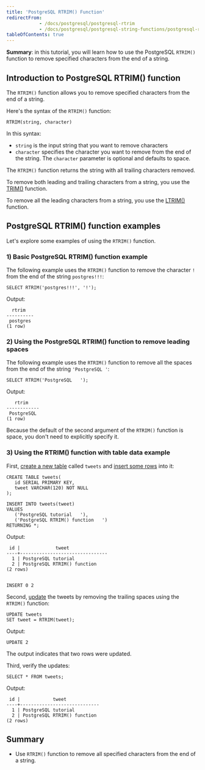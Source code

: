```yaml
---
title: 'PostgreSQL RTRIM() Function'
redirectFrom:
            - /docs/postgresql/postgresql-rtrim 
            - /docs/postgresql/postgresql-string-functions/postgresql-rtrim
tableOfContents: true
---
```


**Summary**: in this tutorial, you will learn how to use the PostgreSQL `RTRIM()` function to remove specified characters from the end of a string.

## Introduction to PostgreSQL RTRIM() function

The `RTRIM()` function allows you to remove specified characters from the end of a string.

Here's the syntax of the `RTRIM()` function:

```
RTRIM(string, character)
```

In this syntax:

- `string` is the input string that you want to remove characters
- `character` specifies the character you want to remove from the end of the string. The `character` parameter is optional and defaults to space.

The `RTRIM()` function returns the string with all trailing characters removed.

To remove both leading and trailing characters from a string, you use the [TRIM()](/docs/postgresql/postgresql-string-functions/postgresql-trim-function) function.

To remove all the leading characters from a string, you use the [LTRIM()](https://www.postgresqltutorial.com/postgresql-string-functions/postgresql-ltrim/) function.

## PostgreSQL RTRIM() function examples

Let's explore some examples of using the `RTRIM()` function.

### 1) Basic PostgreSQL RTRIM() function example

The following example uses the `RTRIM()` function to remove the character `!` from the end of the string `postgres!!!`:

```
SELECT RTRIM('postgres!!!', '!');
```

Output:

```
  rtrim
----------
 postgres
(1 row)
```

### 2) Using the PostgreSQL RTRIM() function to remove leading spaces

The following example uses the `RTRIM()` function to remove all the spaces from the end of the string `'PostgreSQL '`:

```
SELECT RTRIM('PostgreSQL   ');
```

Output:

```
   rtrim
------------
 PostgreSQL
(1 row)
```

Because the default of the second argument of the `RTRIM()` function is space, you don't need to explicitly specify it.

### 3) Using the RTRIM() function with table data example

First, [create a new table](/docs/postgresql/postgresql-create-table/) called `tweets` and [insert some rows](/docs/postgresql/postgresql-tutorial/postgresql-insert-multiple-rows) into it:

```
CREATE TABLE tweets(
   id SERIAL PRIMARY KEY,
   tweet VARCHAR(120) NOT NULL
);

INSERT INTO tweets(tweet)
VALUES
   ('PostgreSQL tutorial   '),
   ('PostgreSQL RTRIM() function   ')
RETURNING *;
```

Output:

```
 id |             tweet
----+--------------------------------
  1 | PostgreSQL tutorial
  2 | PostgreSQL RTRIM() function
(2 rows)


INSERT 0 2
```

Second, [update](/docs/postgresql/postgresql-update) the tweets by removing the trailing spaces using the `RTRIM()` function:

```
UPDATE tweets
SET tweet = RTRIM(tweet);
```

Output:

```
UPDATE 2
```

The output indicates that two rows were updated.

Third, verify the updates:

```
SELECT * FROM tweets;
```

Output:

```
 id |            tweet
----+-----------------------------
  1 | PostgreSQL tutorial
  2 | PostgreSQL RTRIM() function
(2 rows)
```

## Summary

- Use `RTRIM()` function to remove all specified characters from the end of a string.
